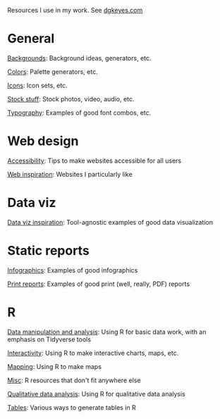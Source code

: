 Resources I use in my work. See [dgkeyes.com](https://dgkeyes.com)

# General
[Backgrounds](backgrounds.md): Background ideas, generators, etc.

[Colors](colors.md): Palette generators, etc.

[Icons](icons.md): Icon sets, etc.

[Stock stuff](stock-stuff.md): Stock photos, video, audio, etc.

[Typography](typography.md): Examples of good font combos, etc.

# Web design
[Accessibility](accessibility.md): Tips to make websites accessible for all users

[Web inspiration](web-inspiration.md): Websites I particularly like

# Data viz
[Data viz inspiration](dataviz-inspiration.md): Tool-agnostic examples of good data visualization

# Static reports
[Infographics](infographics.md): Examples of good infographics

[Print reports](print-reports.md): Examples of good print (well, really, PDF) reports

# R
[Data manipulation and analysis](r-data-analysis-and-manipulation.md): Using R for basic data work, with an emphasis on Tidyverse tools

[Interactivity](r-interactivity.md): Using R to make interactive charts, maps, etc.

[Mapping](r-mapping.md): Using R to make maps

[Misc](r-misc.md): R resources that don't fit anywhere else

[Qualitative data analysis](r-qualitative.md): Using R for qualitative data analysis

[Tables](r-tables.md): Various ways to generate tables in R

